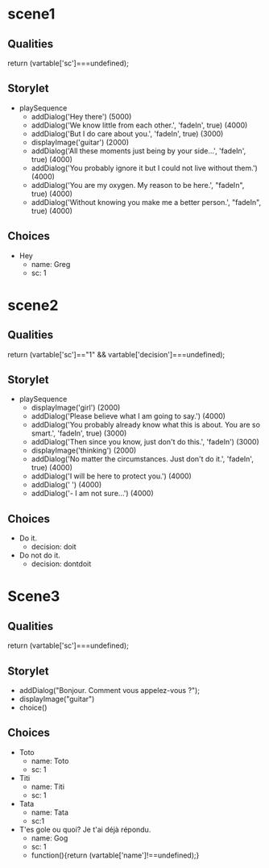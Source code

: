 # scene1

## Qualities

return (vartable['sc']===undefined);

## Storylet

* playSequence
  * addDialog('Hey there') (5000)
  * addDialog('We know little from each other.', 'fadeIn', true) (4000)
  * addDialog('But I do care about you.', 'fadeIn', true) (3000)
  * displayImage('guitar') (2000)
  * addDialog('All these moments just being by your side...', 'fadeIn', true) (4000)
  * addDialog('You probably ignore it but I could not live without them.') (4000)
  * addDialog('You are my oxygen. My reason to be here.', "fadeIn", true) (4000)
  * addDialog('Without knowing you make me a better person.', "fadeIn", true) (4000)

## Choices

* Hey
  * name: Greg
  * sc: 1

# scene2
## Qualities

return (vartable['sc']=="1" && vartable['decision']===undefined);

## Storylet

* playSequence
  * displayImage('girl') (2000)
  * addDialog('Please believe what I am going to say.') (4000)
  * addDialog('You probably already know what this is about. You are so smart.', 'fadeIn', true) (3000)
  * addDialog('Then since you know, just don\'t do this.', 'fadeIn') (3000)
  * displayImage('thinking') (2000)
  * addDialog('No matter the circumstances. Just don\'t do it.', 'fadeIn', true) (4000)
  * addDialog('I will be here to protect you.') (4000)
  * addDialog('&nbsp;') (4000)
  * addDialog('- I am not sure...') (4000)

## Choices

* Do it.
   * decision: doit
* Do not do it.
   * decision: dontdoit


# Scene3
## Qualities
return (vartable['sc']===undefined);

## Storylet
* addDialog("Bonjour. Comment vous appelez-vous ?");
* displayImage("guitar")
* choice()

## Choices
* Toto
   * name: Toto
   * sc: 1
* Titi
   * name: Titi
   * sc: 1
* Tata
   * name: Tata
   * sc:1
* T'es gole ou quoi? Je t'ai déjà répondu.
   * name: Gog
   * sc: 1
   * function(){return (vartable['name']!==undefined);}
